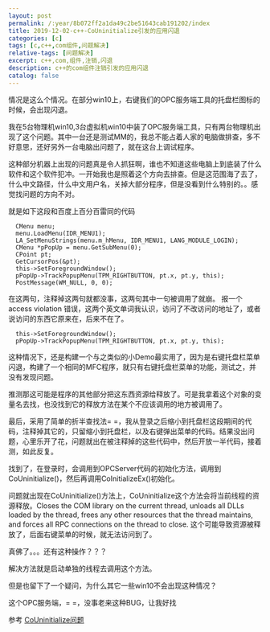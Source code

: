 ```yaml
---
layout: post
permalink: /:year/8b072ff2a1da49c2be51643cab191202/index
title: 2019-12-02-c++-CoUninitialize引发的应用闪退
categories: [c]
tags: [c,c++,com组件,问题解决]
relative-tags: [问题解决]
excerpt: c++,com,组件,注销,闪退
description: c++的com组件注销引发的应用闪退
catalog: false
---
```


情况是这么个情况。在部分win10上，右键我们的OPC服务端工具的托盘栏图标的时候，会出现闪退。


我在5台物理机win10,3台虚拟机win10中装了OPC服务端工具，只有两台物理机出现了这个问题。其中一台还是测试MM的，我总不能占着人家的电脑做排查，多不好意思，还好另外一台电脑出问题了，就在这台上调试程序。

这种部分机器上出现的问题真是令人抓狂啊，谁也不知道这些电脑上到底装了什么软件和这个软件犯冲。一开始我也是照着这个方向去排查。但是这范围海了去了，什么中文路径，什么中文用户名，关掉大部分程序，但是没看到什么特别的。。感觉找问题的方向不对。

就是如下这段和百度上百分百雷同的代码
```
  CMenu menu;
  menu.LoadMenu(IDR_MENU1);
  LA_SetMenuStrings(menu.m_hMenu, IDR_MENU1, LANG_MODULE_LOGIN);
  CMenu *pPopUp = menu.GetSubMenu(0);
  CPoint pt;
  GetCursorPos(&pt);
  this->SetForegroundWindow();
  pPopUp->TrackPopupMenu(TPM_RIGHTBUTTON, pt.x, pt.y, this);
  PostMessage(WM_NULL, 0, 0);
```

在这两句，注释掉这两句就都没事，这两句其中一句被调用了就崩。
报一个 access violation 错误，这两个英文单词我认识，访问了不改访问的地址了，或者说访问的东西它原来在，后来不在了。
```
  this->SetForegroundWindow();
  pPopUp->TrackPopupMenu(TPM_RIGHTBUTTON, pt.x, pt.y, this);
```

这种情况下，还是构建一个与之类似的小Demo最实用了，因为是右键托盘栏菜单闪退，构建了一个相同的MFC程序，就只有右键托盘栏菜单的功能，测试之，并没有发现问题。

推测那这可能是程序的其他部分把这东西资源给释放了。可是我拿着这个对象的变量名去找，也没找到它的释放方法在某个不应该调用的地方被调用了。


最后，采用了简单的折半查找法= =，我从登录之后缩小到托盘栏这段期间的代码，注释掉其它的，只留缩小到托盘栏，以及右键弹出菜单的代码。结果没出问题，心里乐开了花，问题就出在被注释掉的这些代码中，然后开放一半代码，接着测，如此反复。

找到了，在登录时，会调用到OPCServer代码的初始化方法，调用到CoUninitialize()，然后再调用CoInitializeEx()初始化。

问题就出现在CoUninitialize()方法上，CoUninitialize这个方法会将当前线程的资源释放。Closes the COM library on the current thread, unloads all DLLs loaded by the thread, frees any other resources that the thread maintains, and forces all RPC connections on the thread to close. 这个可能导致资源被释放了，后面右键菜单的时候，就无法访问到了。

真佛了。。。还有这种操作？？？

解决方法就是启动单独的线程去调用这个方法。

但是也留下了一个疑问，为什么其它一些win10不会出现这种情况？


这个OPC服务端，= =，没事老来这种BUG，让我好找


参考 [CoUninitialize问题](https://blog.csdn.net/parfait/article/details/2059400?%3E)




